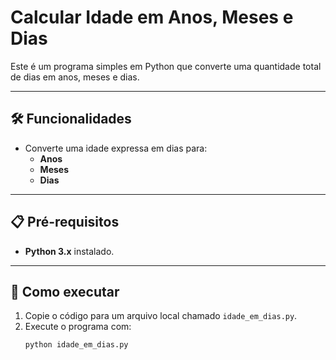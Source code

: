 # Calcular Idade em Anos, Meses e Dias

Este é um programa simples em Python que converte uma quantidade total de dias em anos, meses e dias.

---

## 🛠️ Funcionalidades

- Converte uma idade expressa em dias para:
  - **Anos**
  - **Meses**
  - **Dias**

---

## 📋 Pré-requisitos

- **Python 3.x** instalado.

---

## 🚀 Como executar

1. Copie o código para um arquivo local chamado `idade_em_dias.py`.
2. Execute o programa com:
   ```bash
   python idade_em_dias.py
